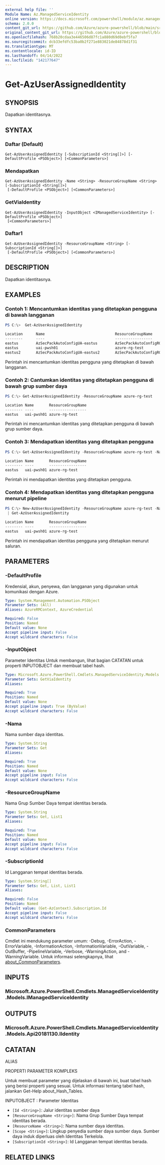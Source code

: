 ```yaml
---
external help file: ''
Module Name: Az.ManagedServiceIdentity
online version: https://docs.microsoft.com/powershell/module/az.managedserviceidentity/get-azuserassignedidentity
schema: 2.0.0
content_git_url: https://github.com/Azure/azure-powershell/blob/main/src/ManagedServiceIdentity/help/Get-AzUserAssignedIdentity.md
original_content_git_url: https://github.com/Azure/azure-powershell/blob/main/src/ManagedServiceIdentity/help/Get-AzUserAssignedIdentity.md
ms.openlocfilehash: 768b20cdaa3e446506d87fc1a880d69d0ebf5fa7
ms.sourcegitcommit: dcb33efdfc53ba0b2f271e883021de84878d1f31
ms.translationtype: MT
ms.contentlocale: id-ID
ms.lasthandoff: 04/14/2022
ms.locfileid: "142177647"
---
```

# Get-AzUserAssignedIdentity

## SYNOPSIS
Dapatkan identitasnya.

## SYNTAX

### Daftar (Default)
```
Get-AzUserAssignedIdentity [-SubscriptionId <String[]>] [-DefaultProfile <PSObject>] [<CommonParameters>]
```

### Mendapatkan
```
Get-AzUserAssignedIdentity -Name <String> -ResourceGroupName <String> [-SubscriptionId <String[]>]
 [-DefaultProfile <PSObject>] [<CommonParameters>]
```

### GetViaIdentity
```
Get-AzUserAssignedIdentity -InputObject <IManagedServiceIdentity> [-DefaultProfile <PSObject>]
 [<CommonParameters>]
```

### Daftar1
```
Get-AzUserAssignedIdentity -ResourceGroupName <String> [-SubscriptionId <String[]>]
 [-DefaultProfile <PSObject>] [<CommonParameters>]
```

## DESCRIPTION
Dapatkan identitasnya.

## EXAMPLES

### Contoh 1: Mencantumkan identitas yang ditetapkan pengguna di bawah langganan
```powershell
PS C:\>  Get-AzUserAssignedIdentity

Location      Name                                ResourceGroupName
--------      ----                                -----------------
eastus        AzSecPackAutoConfigUA-eastus        AzSecPackAutoConfigRG
eastus        uai-pwsh01                          azure-rg-test
eastus2       AzSecPackAutoConfigUA-eastus2       AzSecPackAutoConfigRG
```

Perintah ini mencantumkan identitas pengguna yang ditetapkan di bawah langganan.

### Contoh 2: Cantumkan identitas yang ditetapkan pengguna di bawah grup sumber daya
```powershell
PS C:\> Get-AzUserAssignedIdentity -ResourceGroupName azure-rg-test

Location Name       ResourceGroupName
-------- ----       -----------------
eastus   uai-pwsh01 azure-rg-test
```

Perintah ini mencantumkan identitas yang ditetapkan pengguna di bawah grup sumber daya.

### Contoh 3: Mendapatkan identitas yang ditetapkan pengguna
```powershell
PS C:\> Get-AzUserAssignedIdentity -ResourceGroupName azure-rg-test -Name uai-pwsh01

Location Name       ResourceGroupName
-------- ----       -----------------
eastus   uai-pwsh01 azure-rg-test
```

Perintah ini mendapatkan identitas yang ditetapkan pengguna.

### Contoh 4: Mendapatkan identitas yang ditetapkan pengguna menurut pipeline
```powershell
PS C:\> New-AzUserAssignedIdentity -ResourceGroupName azure-rg-test -Name uai-pwsh01 -Location eastus
 | Get-AzUserAssignedIdentity

Location Name       ResourceGroupName
-------- ----       -----------------
eastus   uai-pwsh01 azure-rg-test
```

Perintah ini mendapatkan identitas pengguna yang ditetapkan menurut saluran.

## PARAMETERS

### -DefaultProfile
Kredensial, akun, penyewa, dan langganan yang digunakan untuk komunikasi dengan Azure.

```yaml
Type: System.Management.Automation.PSObject
Parameter Sets: (All)
Aliases: AzureRMContext, AzureCredential

Required: False
Position: Named
Default value: None
Accept pipeline input: False
Accept wildcard characters: False
```

### -InputObject
Parameter Identitas Untuk membangun, lihat bagian CATATAN untuk properti INPUTOBJECT dan membuat tabel hash.

```yaml
Type: Microsoft.Azure.PowerShell.Cmdlets.ManagedServiceIdentity.Models.IManagedServiceIdentity
Parameter Sets: GetViaIdentity
Aliases:

Required: True
Position: Named
Default value: None
Accept pipeline input: True (ByValue)
Accept wildcard characters: False
```

### -Nama
Nama sumber daya identitas.

```yaml
Type: System.String
Parameter Sets: Get
Aliases:

Required: True
Position: Named
Default value: None
Accept pipeline input: False
Accept wildcard characters: False
```

### -ResourceGroupName
Nama Grup Sumber Daya tempat identitas berada.

```yaml
Type: System.String
Parameter Sets: Get, List1
Aliases:

Required: True
Position: Named
Default value: None
Accept pipeline input: False
Accept wildcard characters: False
```

### -SubscriptionId
Id Langganan tempat identitas berada.

```yaml
Type: System.String[]
Parameter Sets: Get, List, List1
Aliases:

Required: False
Position: Named
Default value: (Get-AzContext).Subscription.Id
Accept pipeline input: False
Accept wildcard characters: False
```

### CommonParameters
Cmdlet ini mendukung parameter umum: -Debug, -ErrorAction, -ErrorVariable, -InformationAction, -InformationVariable, -OutVariable, -OutBuffer, -PipelineVariable, -Verbose, -WarningAction, and -WarningVariable. Untuk informasi selengkapnya, lihat [about_CommonParameters](http://go.microsoft.com/fwlink/?LinkID=113216).

## INPUTS

### Microsoft.Azure.PowerShell.Cmdlets.ManagedServiceIdentity.Models.IManagedServiceIdentity

## OUTPUTS

### Microsoft.Azure.PowerShell.Cmdlets.ManagedServiceIdentity.Models.Api20181130.IIdentity

## CATATAN

ALIAS

PROPERTI PARAMETER KOMPLEKS

Untuk membuat parameter yang dijelaskan di bawah ini, buat tabel hash yang berisi properti yang sesuai. Untuk informasi tentang tabel hash, jalankan Get-Help about_Hash_Tables.


INPUTOBJECT <IManagedServiceIdentity>: Parameter Identitas
  - `[Id <String>]`: Jalur identitas sumber daya
  - `[ResourceGroupName <String>]`: Nama Grup Sumber Daya tempat identitas berada.
  - `[ResourceName <String>]`: Nama sumber daya identitas.
  - `[Scope <String>]`: Lingkup penyedia sumber daya sumber daya. Sumber daya induk diperluas oleh Identitas Terkelola.
  - `[SubscriptionId <String>]`: Id Langganan tempat identitas berada.

## RELATED LINKS

